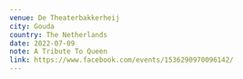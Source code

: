 ```yaml
---
venue: De Theaterbakkerheij
city: Gouda
country: The Netherlands
date: 2022-07-09
note: A Tribute To Queen
link: https://www.facebook.com/events/1536290970096142/
---
```

